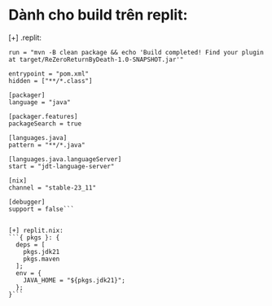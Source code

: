 # Dành cho build trên replit:
[+] .replit:
```compile = "mvn -B clean compile"
run = "mvn -B clean package && echo 'Build completed! Find your plugin at target/ReZeroReturnByDeath-1.0-SNAPSHOT.jar'"

entrypoint = "pom.xml"
hidden = ["**/*.class"]

[packager]
language = "java"

[packager.features]
packageSearch = true

[languages.java]
pattern = "**/*.java"

[languages.java.languageServer]
start = "jdt-language-server"

[nix]
channel = "stable-23_11"

[debugger]
support = false```


[+] replit.nix:
```{ pkgs }: {
  deps = [
    pkgs.jdk21
    pkgs.maven
  ];
  env = {
    JAVA_HOME = "${pkgs.jdk21}";
  };
}```
